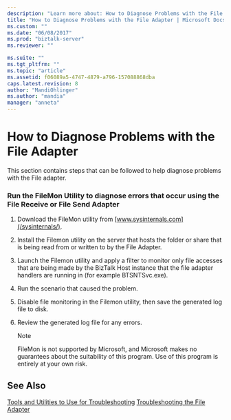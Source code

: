 ```yaml
---
description: "Learn more about: How to Diagnose Problems with the File Adapter"
title: "How to Diagnose Problems with the File Adapter | Microsoft Docs"
ms.custom: ""
ms.date: "06/08/2017"
ms.prod: "biztalk-server"
ms.reviewer: ""

ms.suite: ""
ms.tgt_pltfrm: ""
ms.topic: "article"
ms.assetid: f06089a5-4747-4879-a796-157088868dba
caps.latest.revision: 8
author: "MandiOhlinger"
ms.author: "mandia"
manager: "anneta"
---
```

# How to Diagnose Problems with the File Adapter
This section contains steps that can be followed to help diagnose problems with the File adapter.

### Run the FileMon Utility to diagnose errors that occur using the File Receive or File Send Adapter

1.  Download the FileMon utility from [www.sysinternals.com](/sysinternals/).

2.  Install the Filemon utility on the server that hosts the folder or share that is being read from or written to by the File Adapter.

3.  Launch the Filemon utility and apply a filter to monitor only file accesses that are being made by the BizTalk Host instance that the file adapter handlers are running in (for example BTSNTSvc.exe).

4.  Run the scenario that caused the problem.

5.  Disable file monitoring in the Filemon utility, then save the generated log file to disk.

6.  Review the generated log file for any errors.

    > [!NOTE]
    >  FileMon is not supported by Microsoft, and Microsoft makes no guarantees about the suitability of this program. Use of this program is entirely at your own risk.

## See Also
 [Tools and Utilities to Use for Troubleshooting](../core/tools-and-utilities-to-use-for-troubleshooting.md)
 [Troubleshooting the File Adapter](../core/troubleshooting-the-file-adapter.md)
